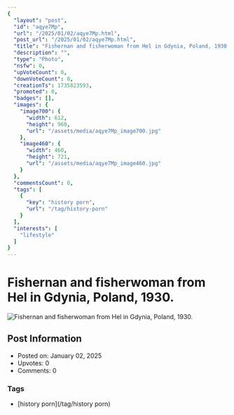 ```yaml
---
{
  "layout": "post",
  "id": "aqye7Mp",
  "url": "/2025/01/02/aqye7Mp.html",
  "post_url": "/2025/01/02/aqye7Mp.html",
  "title": "Fishernan and fisherwoman from Hel in Gdynia, Poland, 1930.",
  "description": "",
  "type": "Photo",
  "nsfw": 0,
  "upVoteCount": 0,
  "downVoteCount": 0,
  "creationTs": 1735823593,
  "promoted": 0,
  "badges": [],
  "images": {
    "image700": {
      "width": 612,
      "height": 960,
      "url": "/assets/media/aqye7Mp_image700.jpg"
    },
    "image460": {
      "width": 460,
      "height": 721,
      "url": "/assets/media/aqye7Mp_image460.jpg"
    }
  },
  "commentsCount": 0,
  "tags": [
    {
      "key": "history porn",
      "url": "/tag/history-porn"
    }
  ],
  "interests": [
    "lifestyle"
  ]
}
---
```


# Fishernan and fisherwoman from Hel in Gdynia, Poland, 1930.

![Fishernan and fisherwoman from Hel in Gdynia, Poland, 1930.](/assets/media/aqye7Mp_image700.jpg)

## Post Information

- Posted on: January 02, 2025
- Upvotes: 0
- Comments: 0

### Tags

- [history porn](/tag/history porn)
